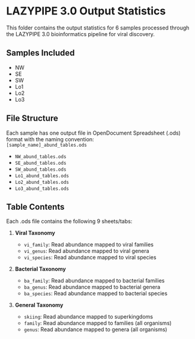 # LAZYPIPE 3.0 Output Statistics

This folder contains the output statistics for 6 samples processed through the LAZYPIPE 3.0 bioinformatics pipeline for viral discovery.

## Samples Included
- NW
- SE
- SW
- Lo1
- Lo2
- Lo3

## File Structure
Each sample has one output file in OpenDocument Spreadsheet (.ods) format with the naming convention:  
`[sample_name]_abund_tables.ods`

- `NW_abund_tables.ods`
- `SE_abund_tables.ods`
- `SW_abund_tables.ods`
- `Lo1_abund_tables.ods`
- `Lo2_abund_tables.ods`
- `Lo3_abund_tables.ods`

## Table Contents
Each .ods file contains the following 9 sheets/tabs:

1. **Viral Taxonomy**
   - `vi_family`: Read abundance mapped to viral families
   - `vi_genus`: Read abundance mapped to viral genera
   - `vi_species`: Read abundance mapped to viral species

2. **Bacterial Taxonomy**
   - `ba_family`: Read abundance mapped to bacterial families
   - `ba_genus`: Read abundance mapped to bacterial genera
   - `ba_species`: Read abundance mapped to bacterial species

3. **General Taxonomy**
   - `skiing`: Read abundance mapped to superkingdoms
   - `family`: Read abundance mapped to families (all organisms)
   - `genus`: Read abundance mapped to genera (all organisms)
